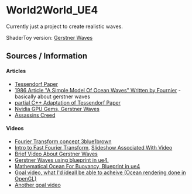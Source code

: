 # World2World_UE4
Currently just a project to create realistic waves.

ShaderToy version: [Gerstner Waves](https://www.shadertoy.com/view/WdyBzz)
## Sources / Information

#### Articles
* [Tessendorf Paper](http://citeseerx.ist.psu.edu/viewdoc/download?doi=10.1.1.161.9102&rep=rep1&type=pdf)
* [1986 Article "A Simple Model Of Ocean Waves" Written by Fournier](http://users.encs.concordia.ca/~grogono/Graphics/waves-1.pdf) - basically about gerstner waves
* [partial C++ Adaptation of Tessendorf Paper](https://www.scratchapixel.com/lessons/procedural-generation-virtual-worlds/simulating-odean-waves/simulating-surface-ocean)
* [Nvidia GPU Gems, Gerstner Waves](https://developer.nvidia.com/gpugems/gpugems/part-i-natural-effects/chapter-1-effective-water-simulation-physical-models)
* [Assassins Creed](https://www.fxguide.com/fxfeatured/assassins-creed-iii-the-tech-behind-or-beneath-the-action/)

#### Videos
* [Fourier Transform concept 3blue1brown](https://www.youtube.com/watch?v=spUNpyF58BY&list=PLJPAgezdQHRH8PKECjIxSL-CBmB8k-2nR&index=2)
* [Intro to Fast Fourier Transform](https://www.youtube.com/watch?v=P4G0hn5QhMs), 
[Slideshow Associated With Video](https://www.slideshare.net/Codemotion/an-introduction-to-realistic-ocean-rendering-through-fft-fabio-suriano-codemotion-rome-2017)
* [Brief Video About Gerstner Waves](https://www.youtube.com/watch?v=V4yZigMSLiU&list=PLJPAgezdQHRH8PKECjIxSL-CBmB8k-2nR&index=1)
* [Gerstner Waves using blueprint in ue4.](https://www.youtube.com/watch?v=ANaER2rvd9M&list=PLJPAgezdQHREuUxXIzpBaGWLBYRJomN_l&index=2)
* [Mathematical Ocean For Buoyancy, Blueprint in ue4](https://www.youtube.com/watch?v=spUNpyF58BY&list=PLJPAgezdQHRH8PKECjIxSL-CBmB8k-2nR&index=2)
* [Goal video, what I'd ideall be able to acheive (Ocean rendering done in OpenGL)](https://www.youtube.com/watch?v=CeJCNmI-B7s&list=PLJPAgezdQHREseDfQ5LaUd5Sn3ONhlXEL&index=1)
* [Another goal video](https://www.youtube.com/watch?v=OQ3D0Q5BlOs&list=PLJPAgezdQHREseDfQ5LaUd5Sn3ONhlXEL&index=2)
